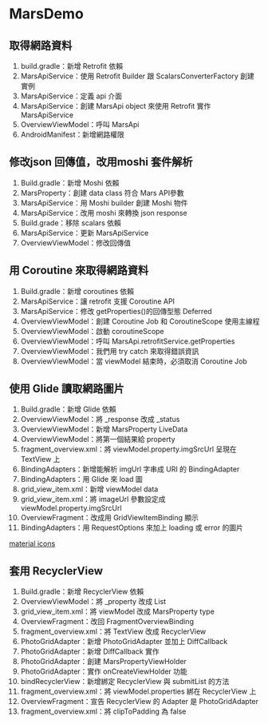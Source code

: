 # MarsDemo


## 取得網路資料

1. build.gradle：新增 Retrofit 依賴
2. MarsApiService：使用 Retrofit Builder 跟 ScalarsConverterFactory 創建實例
3. MarsApiService：定義 api 介面
4. MarsApiService：創建 MarsApi object 來使用 Retrofit 實作 MarsApiService
5. OverviewViewModel：呼叫 MarsApi
6. AndroidManifest：新增網路權限


## 修改json 回傳值，改用moshi 套件解析

1. Build.gradle：新增 Moshi 依賴
2. MarsProperty：創建 data class 符合 Mars API參數
3. MarsApiService：用 Moshi builder 創建 Moshi 物件
4. MarsApiService：改用 moshi 來轉換 json response
5. Build.grade：移除 scalars 依賴
6. MarsApiService：更新 MarsApiService
7. OverviewViewModel：修改回傳值


## 用 Coroutine 來取得網路資料

1. Build.gradle：新增 coroutines 依賴
2. MarsApiService：讓 retrofit 支援 Coroutine API
3. MarsApiService：修改 getProperties()的回傳型態 Deferred
4. OverviewViewModel：創建 Coroutine Job 和 CoroutineScope 使用主線程
5. OverviewViewModel：啟動 coroutineScope
6. OverviewViewModel：呼叫 MarsApi.retrofitService.getProperties
7. OverviewViewModel：我們用 try catch 來取得錯誤資訊
8. OverviewViewModel：當 viewModel 結束時，必須取消 Coroutine Job


## 使用 Glide 讀取網路圖片

1. Build.gradle：新增 Glide 依賴
2. OverviewViewModel：將 _response 改成 _status
3. OverviewViewModel：新增 MarsProperty LiveData
4. OverviewViewModel：將第一個結果給 property  
5. fragment_overview.xml：將 viewModel.property.imgSrcUrl 呈現在 TextView 上
6. BindingAdapters：新增能解析 imgUrl 字串成 URI 的 BindingAdapter
7. BindingAdapters：用 Glide 來 load 圖
8. grid_view_item.xml：新增 viewModel data
9. grid_view_item.xml：將 imageUrl 參數設定成 viewModel.property.imgSrcUrl
10. OverviewFragment：改成用 GridViewItemBinding 顯示
11. BindingAdapters：用 RequestOptions 來加上 loading 或 error 的圖片

[material icons](https://fonts.google.com/icons)


## 套用 RecyclerView

1. Build.gradle：新增 RecyclerView 依賴
2. OverviewViewModel：將 _property 改成 List<MarsProperty>
3. grid_view_item.xml：將 viewModel 改成 MarsProperty type
4. OverviewFragment：改回 FragmentOverviewBinding
5. fragment_overview.xml：將 TextView 改成 RecyclerView
6. PhotoGridAdapter：新增 PhotoGridAdapter 並加上 DiffCallback 
7. PhotoGridAdapter：新增 DiffCallback 實作
8. PhotoGridAdapter：創建 MarsPropertyViewHolder
9. PhotoGridAdapter：實作 onCreateViewHolder 功能
10. bindRecyclerView：新增綁定 RecyclerView 與 submitList 的方法
11. fragment_overview.xml：將 viewModel.properties 綁在 RecyclerView 上
12. OverviewFragment：宣告 RecyclerView 的 Adapter 是 PhotoGridAdapter
13. fragment_overview.xml：將 clipToPadding 為 false